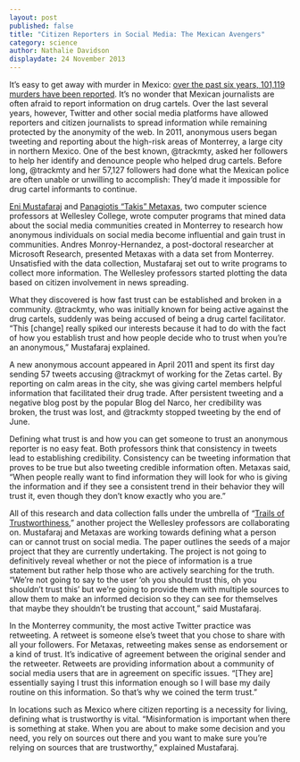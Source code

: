 ```yaml
---
layout: post
published: false
title: "Citizen Reporters in Social Media: The Mexican Avengers"
category: science
author: Nathalie Davidson
displaydate: 24 November 2013
---
```



It’s easy to get away with murder in Mexico: [over the past six years, 101,119 murders have been reported](http://latino.foxnews.com/latino/news/2012/11/27/mexico-murders-at-over-101000-in-past-6-years-report-says/). It’s no wonder that Mexican journalists are often afraid to report information on drug cartels. Over the last several years, however, Twitter and other social media platforms have allowed reporters and citizen journalists to spread information while remaining protected by the anonymity of the web. In 2011, anonymous users began tweeting and reporting about the high-risk areas of Monterrey, a large city in northern Mexico. One of the best known, @trackmty, asked her followers to help her identify and denounce people who helped drug cartels. Before long, @trackmty and her 57,127 followers had done what the Mexican police are often unable or unwilling to accomplish: They’d made it impossible for drug cartel informants to continue.

[Eni Mustafaraj](http://cs.wellesley.edu/~eni/) and [Panagiotis “Takis” Metaxas](http://cs.wellesley.edu/~pmetaxas/), two computer science professors at Wellesley College, wrote computer programs that mined data about the social media communities created in Monterrey to research how anonymous individuals on social media become influential and gain trust in communities. Andres Monroy-Hernandez, a post-doctoral researcher at Microsoft Research, presented Metaxas with a data set from Monterrey. Unsatisfied with the data collection, Mustafaraj set out to write programs to collect more information. The Wellesley professors started plotting the data based on citizen involvement in news spreading. 

What they discovered is how fast trust can be established and broken in a community. @trackmty, who was initially known for being active against the drug cartels, suddenly was being accused of being a drug cartel facilitator. “This [change] really spiked our interests because it had to do with the fact of how you establish trust and how people decide who to trust when you’re an anonymous,” Mustafaraj explained. 

A new anonymous account appeared in April 2011 and spent its first day sending 57 tweets accusing @trackmyt of working for the Zetas cartel. By reporting on calm areas in the city, she was giving cartel members helpful information that facilitated their drug trade. After persistent tweeting and a negative blog post by the popular Blog del Narco, her credibility was broken, the trust was lost, and @trackmty stopped tweeting by the end of June. 

Defining what trust is and how you can get someone to trust an anonymous reporter is no easy feat. Both professors think that consistency in tweets lead to establishing credibility. Consistency can be tweeting information that proves to be true but also tweeting credible information often. Metaxas said, “When people really want to find information they will look for who is giving the information and if they see a consistent trend in their behavior they will trust it, even though they don’t know exactly who you are.” 

All of this research and data collection falls under the umbrella of  “[Trails of Trustworthiness](http://cs.wellesley.edu/~pmetaxas/TrustTrails.pdf),” another project the Wellesley professors are collaborating on. Mustafaraj and Metaxas are working towards defining what a person can or cannot trust on social media. The paper outlines the seeds of a major project that they are currently undertaking. The project is not going to definitively reveal whether or not the piece of information is a true statement but rather help those who are actively searching for the truth. “We’re not going to say to the user ‘oh you should trust this, oh you shouldn’t trust this’ but we’re going to provide them with multiple sources to allow them to make an informed decision so they can see for themselves that maybe they shouldn’t be trusting that account,” said Mustafaraj. 

In the Monterrey community, the most active Twitter practice was retweeting. A retweet is someone else’s tweet that you chose to share with all your followers. For Metaxas, retweeting makes sense as endorsement or a kind of trust. It’s indicative of agreement between the original sender and the retweeter. Retweets are providing information about a community of social media users that are in agreement on specific issues.  “[They are] essentially saying I trust this information enough so I will base my daily routine on this information. So that’s why we coined the term trust.” 

In locations such as Mexico where citizen reporting is a necessity for living, defining what is trustworthy is vital. “Misinformation is important when there is something at stake. When you are about to make some decision and you need, you rely on sources out there and you want to make sure you’re relying on sources that are trustworthy,” explained Mustafaraj. 
